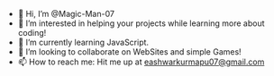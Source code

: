 - 👋 Hi, I’m @Magic-Man-07
- 👀 I’m interested in helping your projects while learning more about coding!
- 🌱 I’m currently learning JavaScript.
- 💞️ I’m looking to collaborate on WebSites and simple Games!
- 📫 How to reach me: Hit me up at eashwarkurmapu07@gmail.com

<!---
Magic-Man-07/Magic-Man-07 is a ✨ special ✨ repository because its `README.md` (this file) appears on your GitHub profile.
You can click the Preview link to take a look at your changes.
--->
